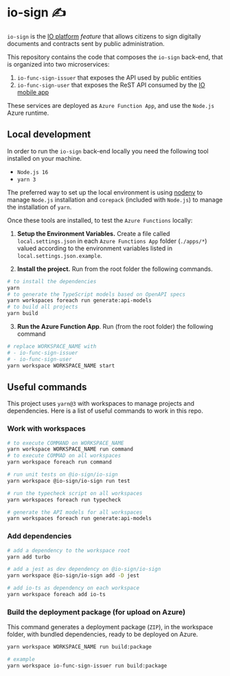 # io-sign ✍️

`io-sign` is the [IO platform](https://io.italia.it) _feature_ that allows citizens to sign digitally documents and contracts sent by public administration.

This repository contains the code that composes the `io-sign` back-end, that is organized into two microservices:

1. `io-func-sign-issuer` that exposes the API used by public entities
2. `io-func-sign-user` that exposes the ReST API consumed by the [IO mobile app](https://github.com/pagopa/io-app)

These services are deployed as `Azure Function App`, and use the `Node.js` Azure runtime.

## Local development

In order to run the `io-sign` back-end locally you need the following tool installed on your machine.

- `Node.js 16`
- `yarn 3`

The preferred way to set up the local environment is using [nodenv](https://github.com/nodenv/nodenv) to manage `Node.js` installation and `corepack` (included with `Node.js`) to manage the installation of `yarn`.

Once these tools are installed, to test the `Azure Functions` locally:

1. **Setup the Environment Variables.** Create a file called `local.settings.json` in each `Azure Functions App` folder (`./apps/*`) valued according to the environment variables listed in `local.settings.json.example`.

2. **Install the project.** Run from the root folder the following commands.

```bash
# to install the dependencies
yarn
# to generate the TypeScript models based on OpenAPI specs
yarn workspaces foreach run generate:api-models
# to build all projects
yarn build
```

3. **Run the Azure Function App**. Run (from the root folder) the following command

```bash
# replace WORKSPACE_NAME with
# - io-func-sign-issuer
# - io-func-sign-user
yarn workspace WORKSPACE_NAME start
```

## Useful commands

This project uses `yarn@3` with workspaces to manage projects and dependencies. Here is a list of useful commands to work in this repo.

### Work with workspaces

```bash
# to execute COMMAND on WORKSPACE_NAME
yarn workspace WORKSPACE_NAME run command
# to execute COMMAD on all workspaces
yarn workspace foreach run command

# run unit tests on @io-sign/io-sign
yarn workspace @io-sign/io-sign run test

# run the typecheck script on all workspaces
yarn workspaces foreach run typecheck

# generate the API models for all workspaces
yarn workspaces foreach run generate:api-models
```

### Add dependencies

```bash
# add a dependency to the workspace root
yarn add turbo

# add a jest as dev dependency on @io-sign/io-sign
yarn workspace @io-sign/io-sign add -D jest

# add io-ts as dependency on each workspace
yarn workspace foreach add io-ts
```

### Build the deployment package (for upload on Azure)

This command generates a deployment package (`ZIP`), in the workspace folder, with bundled dependencies, ready to be deployed on Azure.

```bash
yarn workspace WORKSPACE_NAME run build:package

# example
yarn workspace io-func-sign-issuer run build:package
```
